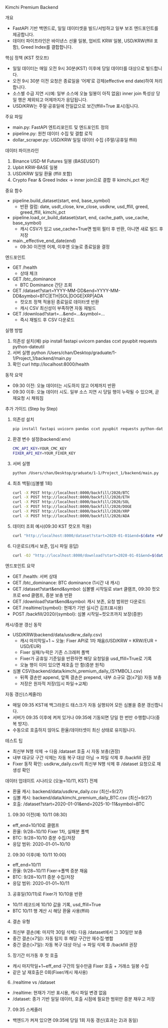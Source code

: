 Kimchi Premium Backend

개요
- FastAPI 기반 백엔드로, 일일 데이터셋을 빌드/서빙하고 일부 보조 엔드포인트를 제공합니다.
- 데이터 파이프라인은 바이낸스 선물 일봉, 업비트 KRW 일봉, USD/KRW(ffill 포함), Greed Index를 결합합니다.

핵심 정책 (KST 컷오프)
- 일일 데이터는 매일 오전 9시 30분(KST) 이후에 당일 데이터를 대상으로 빌드합니다.
- 오전 9시 30분 이전 요청은 종료일을 ‘어제’로 강제(effective end date)하여 처리합니다.
- 소스별 수급 지연 시(예: 일부 소스에 오늘 일봉이 아직 없음) inner join 특성상 당일 행은 제외되고 어제까지가 응답됩니다.
- USD/KRW는 주말·공휴일에 전일값으로 보간(ffill=True 표시)됩니다.

주요 파일
- main.py: FastAPI 엔트리포인트 및 엔드포인트 정의
- pipeline.py: 원천 데이터 수집 및 결합 로직
- dollar_scraper.py: USD/KRW 일일 데이터 수집 (주말/공휴일 ffill)

데이터 파이프라인
1) Binance USD-M Futures 일봉 (BASEUSDT)
2) Upbit KRW-BASE 일봉
3) USD/KRW 일일 환율 (ffill 포함)
4) Crypto Fear & Greed Index
→ inner join으로 결합 후 kimchi_pct 계산

중요 함수
- pipeline.build_dataset(start, end, base_symbol)
  - 반환 컬럼: date, usdt_close, krw_close, usdkrw, usd_ffill, greed, greed_ffill, kimchi_pct
- pipeline.load_or_build_dataset(start, end, cache_path, use_cache, base_symbol)
  - 캐시 CSV가 있고 use_cache=True면 범위 필터 후 반환, 아니면 새로 빌드 후 저장
- main._effective_end_date(end)
  - 09:30 이전엔 어제, 이후엔 오늘로 종료일을 결정

엔드포인트
- GET /health
  - 상태 체크
- GET /btc_dominance
  - BTC Dominance 간단 조회
- GET /dataset?start=YYYY-MM-DD&end=YYYY-MM-DD&symbol=BTC|ETH|SOL|DOGE|XRP|ADA
  - 컷오프 정책 적용된 종료일로 데이터셋 반환
  - 캐시 CSV 최신성이 부족하면 자동 재빌드
- GET /download?start=...&end=...&symbol=...
  - 즉시 재빌드 후 CSV 다운로드

실행 방법
1) 의존성 설치(예)
   pip install fastapi uvicorn pandas ccxt pyupbit requests python-dateutil
2) 서버 실행
   python /Users/chan/Desktop/graduate/1-1/Project_1/backend/main.py
3) 확인
   curl http://localhost:8000/health

동작 요약
- 09:30 이전: 오늘 데이터는 시도하지 않고 어제까지 반환
- 09:30 이후: 오늘 데이터 시도. 일부 소스 지연 시 당일 행이 누락될 수 있으며, 곧 재요청 시 채워짐



추가 가이드 (Step by Step)
1) 의존성 설치

   ```bash
   pip install fastapi uvicorn pandas ccxt pyupbit requests python-dateutil
   ```

2) 환경 변수 설정(backend/.env)

   ```bash
   CMC_API_KEY=YOUR_CMC_KEY
   FIXER_API_KEY=YOUR_FIXER_KEY
   ```

3) 서버 실행

   ```bash
   python /Users/chan/Desktop/graduate/1-1/Project_1/backend/main.py
   ```

4) 최초 백필(심볼별 1회)

   ```bash
   curl -X POST http://localhost:8000/backfill/2020/BTC
   curl -X POST http://localhost:8000/backfill/2020/ETH
   curl -X POST http://localhost:8000/backfill/2020/SOL
   curl -X POST http://localhost:8000/backfill/2020/DOGE
   curl -X POST http://localhost:8000/backfill/2020/XRP
   curl -X POST http://localhost:8000/backfill/2020/ADA
   ```

5) 데이터 조회 예시(09:30 KST 컷오프 적용)

   ```bash
   curl "http://localhost:8000/dataset?start=2020-01-01&end=$(date +%F)&symbol=BTC"
   ```

6) 다운로드(캐시 보존, 임시 파일 응답)

   ```bash
   curl -OJ "http://localhost:8000/download?start=2020-01-01&end=$(date +%F)&symbol=BTC"
   ```

엔드포인트 요약
- GET /health: 서버 상태
- GET /btc_dominance: BTC dominance (1시간 내 캐시)
- GET /dataset?start&end&symbol: 심볼별 시작일로 start 클램프, 09:30 컷오프로 end 클램프, 증분 보충 반환
- GET /download?start&end&symbol: 캐시 보존, 요청 범위만 다운로드
- GET /realtime/{symbol}: 현재가 기반 실시간 김프(표시용)
- POST /backfill/2020/{symbol}: 심볼 시작일~컷오프까지 보장(증분)

캐시/증분 갱신 동작
- USD/KRW(backend/data/usdkrw_daily.csv)
  - 캐시 마지막일+1 ~ 오늘: Fixer API로 1차 채움(USD/KRW = KRW/EUR ÷ USD/EUR)
  - Fixer 실패/누락은 기존 스크래퍼 폴백
  - Fixer가 공휴일 기준일을 반환하면 해당 요청일을 usd_ffill=True로 기록
  - 오늘 행이 이미 있으면 재호출 안 함(증분 원칙)
- 심볼 CSV(backend/data/kimchi_premium_daily_{SYMBOL}.csv)
  - 뒤쪽 결손만 append, 앞쪽 결손은 prepend, 내부 소규모 갭(≤7일) 자동 보충
  - 저장은 원자적 저장(임시 파일→교체)

자동 갱신(스케줄러)
- 매일 09:35 KST에 백그라운드 태스크가 자동 실행되어 모든 심볼을 증분 갱신합니다.
- 서버가 09:35 이후에 켜져 있거나 09:35에 기동되면 당일 한 번만 수행합니다(중복 방지).
- 수동으로 호출하지 않아도 환율/데이터셋이 최신 상태로 유지됩니다.

테스트 팁
- 최신부 N행 삭제 → 다음 /dataset 호출 시 자동 보충(권장)
- 내부 대규모 구간 삭제는 자동 복구 대상 아님 → 파일 삭제 후 /backfill 권장
- Fixer 동작 확인: usdkrw_daily.csv의 최신부 N행 삭제 후 /dataset 요청으로 재생성 확인

데이터 업데이트 시나리오 (오늘=10/11, KST)
전제
- 환율 캐시: backend/data/usdkrw_daily.csv (최신=9/27)
- 심볼 캐시: backend/data/kimchi_premium_daily_BTC.csv (최신=9/27)
- 호출: /dataset?start=2020-01-01&end=2025-10-11&symbol=BTC

1) 09:30 이전(예: 10/11 08:30)
- eff_end=10/10로 클램프
- 환율: 9/28~10/10 Fixer 1차, 실패분 폴백
- BTC: 9/28~10/10 증분 수집/저장
- 응답 범위: 2020-01-01~10/10

2) 09:30 이후(예: 10/11 10:00)
- eff_end=10/11
- 환율: 9/28~10/11 Fixer→폴백 증분 채움
- BTC: 9/28~10/11 증분 수집/저장
- 응답 범위: 2020-01-01~10/11

3) 공휴일(10/11)로 Fixer가 10/10을 반환
- 10/11 레코드에 10/10 값을 기록, usd_ffill=True
- BTC 10/11 행 계산 시 해당 환율 사용(ffill)

4) 결손 유형
- 최신부 결손(예: 마지막 30일 삭제): 다음 /dataset에서 그 30일만 보충
- 중간 결손(≤7일): 자동 탐지 후 해당 구간만 재수집·병합
- 중간 결손(>7일): 자동 복구 대상 아님 → 파일 삭제 후 /backfill 권장

5) 장기간 미가동 후 첫 호출
- 캐시 마지막일+1~eff_end 구간의 일수만큼 Fixer 호출 + 거래소 일봉 수집
- 같은 날 재호출은 0회(Fixer/캐시 재사용)

6) /realtime vs /dataset
- /realtime: 현재가 기반 표시용, 캐시 파일 변경 없음
- /dataset: 종가 기반 일일 데이터, 호출 시점에 필요한 범위만 증분 채우고 저장

7) 09:35 스케줄러
- 백엔드가 켜져 있으면 09:35에 당일 1회 자동 갱신(효과는 2)과 동일)
